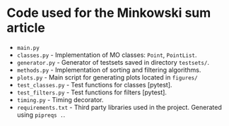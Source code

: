 # Code used for the Minkowski sum article

* `main.py`
* `classes.py` - Implementation of MO classes: `Point`, `PointList`.
* `generator.py` - Generator of testsets saved in directory `testsets/`.
* `methods.py` - Implementation of sorting and filtering algorithms.
* `plots.py` - Main script for generating plots located in `figures/`
* `test_classes.py` - Test functions for classes [pytest].
* `test_filters.py` - Test functions for filters [pytest].
* `timing.py` - Timing decorator.
* `requirements.txt` - Third party libraries used in the project. Generated using `pipreqs .`.

